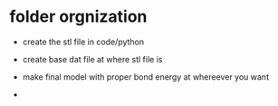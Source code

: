 # folder orgnization
- create the stl file in code/python
- create base dat file at where stl file is
- make final model with proper bond energy at whereever you want

- 